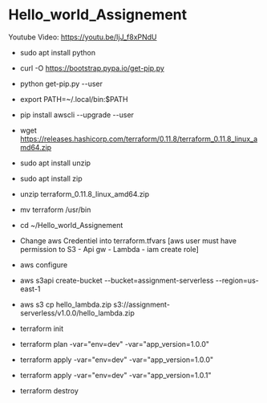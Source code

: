 # Hello_world_Assignement

Youtube Video: https://youtu.be/IjJ_f8xPNdU

- sudo apt install python
- curl -O https://bootstrap.pypa.io/get-pip.py
- python get-pip.py --user
- export PATH=~/.local/bin:$PATH
- pip install awscli --upgrade --user
- wget https://releases.hashicorp.com/terraform/0.11.8/terraform_0.11.8_linux_amd64.zip
- sudo apt install unzip
- sudo apt install zip
- unzip terraform_0.11.8_linux_amd64.zip
- mv terraform /usr/bin
- cd ~/Hello_world_Assignement

- Change aws Credentiel into terraform.tfvars  [aws user must have permission to S3 - Api gw - Lambda - iam create role]
- aws configure
- aws s3api create-bucket --bucket=assignment-serverless --region=us-east-1
- aws s3 cp hello_lambda.zip s3://assignment-serverless/v1.0.0/hello_lambda.zip


- terraform init
- terraform plan -var="env=dev" -var="app_version=1.0.0" 
- terraform apply -var="env=dev" -var="app_version=1.0.0" 
- terraform apply -var="env=dev" -var="app_version=1.0.1" 
- terraform destroy
